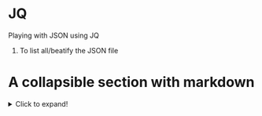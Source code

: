 # JQ
Playing with JSON using JQ

1. To list all/beatify the JSON file
  # A collapsible section with markdown
<details>
  <summary>Click to expand!</summary>
  
  ## Heading
  1. A numbered
  2. list
     * With some
     * Sub bullets
</details>
